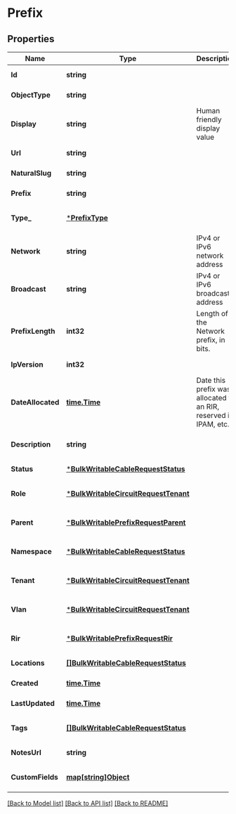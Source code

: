 # Prefix

## Properties
Name | Type | Description | Notes
------------ | ------------- | ------------- | -------------
**Id** | **string** |  | [default to null]
**ObjectType** | **string** |  | [default to null]
**Display** | **string** | Human friendly display value | [default to null]
**Url** | **string** |  | [default to null]
**NaturalSlug** | **string** |  | [default to null]
**Prefix** | **string** |  | [default to null]
**Type_** | [***PrefixType**](Prefix_type.md) |  | [optional] [default to null]
**Network** | **string** | IPv4 or IPv6 network address | [default to null]
**Broadcast** | **string** | IPv4 or IPv6 broadcast address | [default to null]
**PrefixLength** | **int32** | Length of the Network prefix, in bits. | [default to null]
**IpVersion** | **int32** |  | [default to null]
**DateAllocated** | [**time.Time**](time.Time.md) | Date this prefix was allocated to an RIR, reserved in IPAM, etc. | [optional] [default to null]
**Description** | **string** |  | [optional] [default to null]
**Status** | [***BulkWritableCableRequestStatus**](BulkWritableCableRequest_status.md) |  | [default to null]
**Role** | [***BulkWritableCircuitRequestTenant**](BulkWritableCircuitRequest_tenant.md) |  | [optional] [default to null]
**Parent** | [***BulkWritablePrefixRequestParent**](BulkWritablePrefixRequest_parent.md) |  | [optional] [default to null]
**Namespace** | [***BulkWritableCableRequestStatus**](BulkWritableCableRequest_status.md) |  | [optional] [default to null]
**Tenant** | [***BulkWritableCircuitRequestTenant**](BulkWritableCircuitRequest_tenant.md) |  | [optional] [default to null]
**Vlan** | [***BulkWritableCircuitRequestTenant**](BulkWritableCircuitRequest_tenant.md) |  | [optional] [default to null]
**Rir** | [***BulkWritablePrefixRequestRir**](BulkWritablePrefixRequest_rir.md) |  | [optional] [default to null]
**Locations** | [**[]BulkWritableCableRequestStatus**](BulkWritableCableRequest_status.md) |  | [default to null]
**Created** | [**time.Time**](time.Time.md) |  | [default to null]
**LastUpdated** | [**time.Time**](time.Time.md) |  | [default to null]
**Tags** | [**[]BulkWritableCableRequestStatus**](BulkWritableCableRequest_status.md) |  | [optional] [default to null]
**NotesUrl** | **string** |  | [default to null]
**CustomFields** | [**map[string]Object**](.md) |  | [optional] [default to null]

[[Back to Model list]](../README.md#documentation-for-models) [[Back to API list]](../README.md#documentation-for-api-endpoints) [[Back to README]](../README.md)

